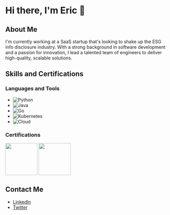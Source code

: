 # Hi there, I'm Eric 👋

## About Me
I'm currently working at a SaaS startup that's looking to shake up the ESG info disclosure industry. With a strong background in software development and a passion for innovation, I lead a talented team of engineers to deliver high-quality, scalable solutions.

## Skills and Certifications

### Languages and Tools
- ![Python](https://img.shields.io/badge/-Python-3776AB?logo=python&logoColor=white&style=plastic)
- ![Java](https://img.shields.io/badge/Java-ED8B00?style=plastic&logo=java&logoColor=white)
- ![Go](https://img.shields.io/badge/Go-00ADD8?style=plastic&logo=go&logoColor=white)
- ![Kubernetes](https://img.shields.io/badge/Kubernetes-326CE5?style=plastic&logo=kubernetes&logoColor=white)
- ![Cloud](https://img.shields.io/badge/Cloud-0089D6?style=plastic&logo=cloud&logoColor=white)


### Certifications
<p>
  <a href="https://www.credly.com/badges/5edb10f9-1c11-4a8b-92e7-a7f58b085fda/public_url" target="_blank" style="text-decoration: none;">
  <img src="https://images.credly.com/images/4e3d6f9f-55d7-4ea7-b0e6-f4d4ff543e22/image.png" width="100" height="100" />
  </a>
  <a href="https://credentials.databricks.com/8269edfe-95d1-4df5-b25d-6ff8e4a03fd3" target="_blank" style="text-decoration: none;">
  <img src="https://api.accredible.com/v1/frontend/credential_website_embed_image/badge/107193483" width="100" height="100" />
  </a>
</p>

## Contact Me
- [LinkedIn](https://www.linkedin.com/in/eric-shen-96bbb6148/)
- [Twitter](https://x.com/ericjeee)
